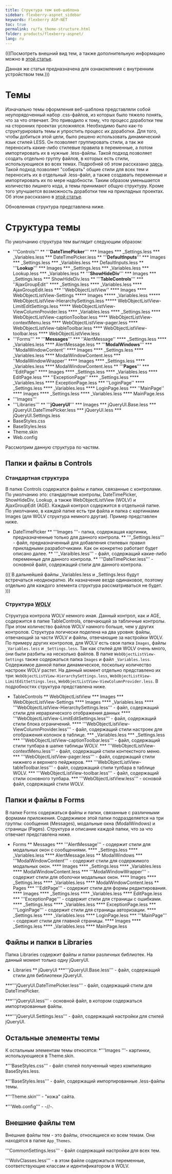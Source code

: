 ```yaml
---
title: Структура тем веб-шаблона
sidebar: flexberry-aspnet_sidebar
keywords: Flexberry ASP-NET
toc: true
permalink: ru/fa_theme-structure.html
folder: products/flexberry-aspnet/
lang: ru
---
```




(((Посмотреть внешний вид тем, а также дополнительную информацию можно в [этой статье](choose-theme.html).

Данная же статья предназначена для ознакомления с внутренним устройством тем.)))

# Темы
Изначально темы оформления веб-шаблона представляли собой неупорядоченный набор .css-файлов, из которых было тяжело понять, что за что отвечает. Это приводило к тому, что процесс доработки тем на сторонних проектах усложнялся. Необходимо было как-то структурировать темы и упростить процесс их доработки. Для того, чтобы добиться этой цели, было решено использовать динамический язык стилей LESS. Он позволяет группировать стили, а так же переносить какие-либо стилевые правила в переменные, а потом импортировать их в нужные .less-файлы. Такой подход позволяет создать отдельно группу файлов, в которых есть стили, использующиеся во всех темах. Подробней об этом рассказано [здесь](base-theme-structure.html).
  Такой подход позволяет "собирать" общие стили для всех тем и переносить их в отдельный .less-файл, а также создавать переменные и импортировать их по мере надобности. Таким образом уменьшается количество лишнего кода, а темы принимают общую структуру. Кроме того улучшается возможность доработки тем на прикладных проектах. Об этом рассказано в  [этой статье](change-theme.html).

Обновленная структура представлена ниже.



# Структура темы

По умолчанию структура тем выглядит следующим образом:

* '''Controls'''
** '''__DateTimePicker__'''
*** Images
*** _Settings.less
*** _Variables.less
*** DateTimePicker.less
** '''__DefaultInputs__'''
*** Images
*** _Settings.less
*** _Variables.less
*** DefaultInputs.less
** '''__Lookup__'''
*** Images
*** _Settings.less
*** _Variables.less
*** Lookup.less
*** _Variables.less
** '''__ShowHideDiv__'''
*** Images
*** _Settings.less
*** ShowHideDiv.less
** '''__TableControls__'''
*** ''AjaxGroupEdit''
**** _Settings.less
**** _Variables.less
**** AjaxGroupEdit.less
*** ''WebObjectListView''
**** Images
**** WebObjectListView-Settings
***** Images
***** _Variables.less
***** WebObjectListView-HierarchySettings.less
***** WebObjectListView-LimitEditSettings.less
***** WebObjectListView-ViewColumnProvider.less
**** _Variables.less
**** _Settings.less
**** WebObjectListView-captionToolbar.less
**** WebObjectListView-contextMenu.less
**** WebObjectListView-pager.less
**** WebObjectListView-tableToolbar.less
**** WebObjectListView-toolbar.less
**** WebObjectListView.less
* '''Forms'''
** '''__Messages__'''
*** ''AlertMessage''
**** _Settings.less
**** _Variables.less
**** AlertMessage.less
** '''__ModalWindows__'''
*** ''ModalWindowContent''
**** Images
**** _Settings.less
**** _Variables.less
**** ModalWindowContent.less
*** ''ModalWindowWrapper''
**** Images
**** _Settings.less
**** _Variables.less
**** ModalWindowContent.less
** '''__Pages__'''
*** ''EditPage''
**** Images
**** _Settings.less
**** _Variables.less
**** EditPage.less
*** ''ExceptionPage''
**** _Settings.less
**** _Variables.less
**** ExceptionPage.less
*** ''LoginPage''
**** _Settings.less
**** _Variables.less
**** LoginPage.less
*** ''MainPage''
**** Images
**** _Settings.less
**** _Variables.less
**** MainPage.less
* '''Images'''
* '''Libraries'''
** '''__jQueryUI__'''
*** Images
*** jQueryUI.Base.less
*** jQueryUI.DateTimePicker.less
*** jQueryUI.less
*** jQueryUI.Settings.less
* BaseStyles.css
* BaseStyles.less
* Theme.skin
* Web.config

Рассмотрим данную структура по частям.

## Папки и файлы в Controls

### Стандартная структура
В папке Controls содержатся файлы и папки, связанные с контролами. По умолчанию это: стандартные контролы, DateTimePicker, ShowHideDiv, Lookup, а также WebObjectListView (WOLV) и AjaxGroupEdit (AGE). Каждый контрол содержится в отдельной папке. По умолчанию, в каждой папке есть три файла и папка с картинками Images (для WOLV структура немного другая). Пример представлен ниже.

* DateTimePicker
** '''Images '''- папка, содержащая картинки, предназначенные только для данного контрола.
** '''_Settings.less''' - файл, предназначенный для добавления стилевых правил прикладными разработчиками. Как он конкретно работает будет описано далее.
** '''_Varaibles.less''' - файл, содержащий какие-либо переменные для данного контрола.
** '''DateTimePicker.less''' - основной файл, содержащий стили для данного контрола.


(((
<msg type=note> В дальнейшей файлы _Variables.less и _Settings.less будут встречаться неоднократно. Их назначение везде одинаковое, поэтому отдельно для каждого элемента структура рассматриваться не будет. </msg>
)))

### Структура [WOLV](fa_web-object-list-view.html)
Структура контрола WOLV немного иная. Данный контрол, как и AGE, содержится в папке TableControls, отвечающей за табличные контролы. При этом количество файлов WOLV намного больше, чем у других контролов. Структура логически поделена на два уровня: файлы, отвечающий за части WOLV и файлы, отвечающие за настройки WOLV. По примеру других контролов, для WOLV есть своя папка `Images`, файлы `_Variables.less` и `_Settings.less`. Так как стилей для WOLV очень много, они были разбиты на несколько файлов.
В папке `WebObjectListView-Settings` также содержаться папка `Images` и файл `_Variables.less`. Содержимое данной папки динамическое, поскольку количество настроек WOLV растет. На данный момент отдельно представлено их три: `WebObjectListView-HierarchySettings.less`, `WebObjectListView-LimitEditSettings.less`, `WebObjectListView-ViewColumnProvider.less`. 
В подробностях структура представлена ниже.

* TableControls
** WebObjectListView
*** Images
*** WebObjectListView-Settings
**** Images
**** _Variables.less
**** '''WebObjectListView-HierarchySettings.less''' - файл, содержащий стили для иерархического отображения данных
**** '''WebObjectListView-LimitEditSettings.less''' - файл, содержащий стили блока ограничений.
**** '''WebObjectListView-ViewColumnProvider.less''' - файл, содержащий стили настроек для отображения колонок в таблице.
*** _Variables.less
*** _Settings.less
*** '''WebObjectListView-captionToolbar.less''' - файл, содержащий стили тулбара в шапке таблицы WOLV.
*** '''WebObjectListView-contextMenu.less''' - файл, содержащий стили контекстного меню.
*** '''WebObjectListView-pager.less''' - файл, содержащий стили нижнего и верхнего пейджеров.
*** '''WebObjectListView-tableToolbar.less''' - файл, содержащий стили тулбара в таблице WOLV.
*** '''WebObjectListView-toolbar.less''' - файл, содержащий стили основного тулбара.
*** '''WebObjectListView.less''' - основой файл, содержащий стили WOLV.


## Папки и файлы в Forms

В папке Forms содержаться файлы и папки, связанные с различными формами приложения. Содержимое этой папки подразделяется на три группы: сообщения (Messages), модальные окна (ModalWindows) и страницы (Pages). Структура и описание каждой папки, что за что отвечает представлена ниже.

 
* Forms
** Messages
*** '''AlertMessage''' - содержит стили для модальных окон с сообщениями.
**** _Settings.less
**** _Variables.less
**** AlertMessage.less
** ModalWindows
*** '''ModalWindowContent''' - содержит стили для содержимого модальных окон.
**** Images
**** _Settings.less
**** _Variables.less
**** ModalWindowContent.less
*** '''ModalWindowWrapper''' - содержит стили для оболочки модальных окон.
**** Images
**** _Settings.less
**** _Variables.less
**** ModalWindowContent.less
** Pages
*** '''EditPage''' - содержит стили для формы редактирования.
**** Images
**** _Settings.less
**** _Variables.less
**** EditPage.less
*** '''ExceptionPage''' - содержит стили для страницы с ошибками.
**** _Settings.less
**** _Variables.less
**** ExceptionPage.less
*** '''LoginPage''' - содержит стили для страницы авторизации.
**** _Settings.less
**** _Variables.less
**** LoginPage.less
*** '''MainPage''' - содержит стили для главной страницы.
**** Images
**** _Settings.less
**** _Variables.less
**** MainPage.less


## Файлы и папки в Libraries

Папка Libraries содержит файлы и папки различных библиотек. На данный момент только одну jQueryUI.

* Libraries
** jQueryUI
***'''jQueryUI.Base.less''' - файл, содержащий стили для библиотеки jQueryUI.

***'''jQueryUI.DateTimePicker.less''' - файл, содержащий стили для DateTimePicker.

***'''jQueryUI.less''' - основной файл, в котором содержаться импортированные файлы.

***'''jQueryUI.Settings.less''' - файл, содержащий настройки для стилей jQueryUI.


## Остальные элементы темы

К остальным элементам темы относятся:
*'''Images '''- картинки, использующиеся в Theme.skin.

*'''BaseStyles.css''' - файл стилей полученный через компиляцию BaseStyles.less.

*'''BaseStyles.less''' - файл, содержащий импортированные .less-файлы темы.

*'''Theme.skin''' - "кожа" сайта.

*'''Web.config''' - -//-.


## Внешние файлы тем

Внешние файлы тем - это файлы, относящиеся ко всем темам. Они находятся в папке `App_Themes`.

'''CommonSettings.less''' - файл содержащий настройки для всех тем.

'''WolvClasses.less''' - в этом файле содержаться переменные, соответствующие классам и идентификатором в WOLV.
